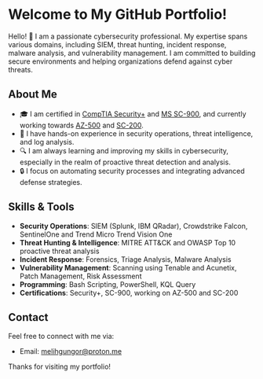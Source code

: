 # Welcome to My GitHub Portfolio!

Hello! 👋 I am a passionate cybersecurity professional. My expertise spans various domains, including SIEM, threat hunting, incident response, malware analysis, and vulnerability management. I am committed to building secure environments and helping organizations defend against cyber threats.

## About Me

- 🎓 I am certified in [CompTIA Security+](#) and [MS SC-900](#), and currently working towards [AZ-500](#) and [SC-200](#).
- 💼 I have hands-on experience in security operations, threat intelligence, and log analysis.
- 🔍 I am always learning and improving my skills in cybersecurity, especially in the realm of proactive threat detection and analysis.
- 🔒 I focus on automating security processes and integrating advanced defense strategies.

## Skills & Tools

- **Security Operations**: SIEM (Splunk, IBM QRadar), Crowdstrike Falcon, SentinelOne and Trend Micro Trend Vision One
- **Threat Hunting & Intelligence**: MITRE ATT&CK and OWASP Top 10 proactive threat analysis
- **Incident Response**: Forensics, Triage Analysis, Malware Analysis
- **Vulnerability Management**: Scanning using Tenable and Acunetix, Patch Management, Risk Assessment
- **Programming**: Bash Scripting, PowerShell, KQL Query
- **Certifications**: Security+, SC-900, working on AZ-500 and SC-200

## Contact

Feel free to connect with me via:

- Email: [melihgungor@proton.me](mailto:melihgungor@proton.me)

Thanks for visiting my portfolio!
